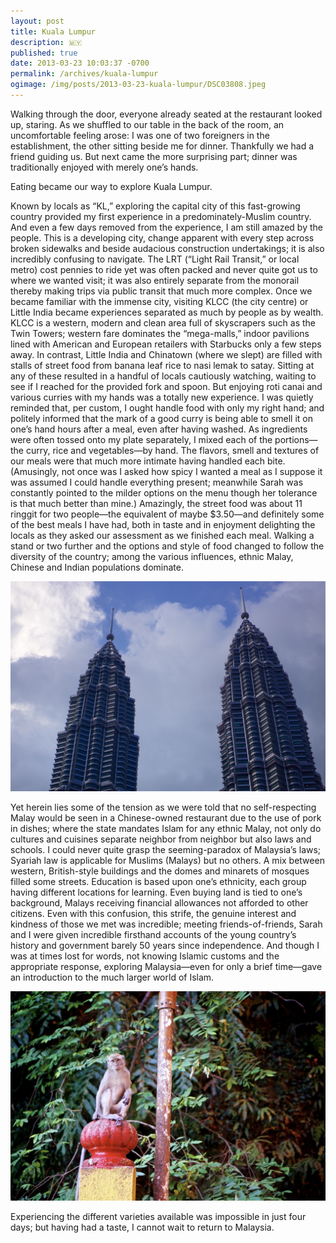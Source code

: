 ```yaml
---
layout: post
title: Kuala Lumpur
description: 🇲🇾
published: true
date: 2013-03-23 10:03:37 -0700
permalink: /archives/kuala-lumpur
ogimage: /img/posts/2013-03-23-kuala-lumpur/DSC03808.jpeg
---
```

Walking through the door, everyone already seated at the restaurant looked up, staring. As we shuffled to our table in the back of the room, an uncomfortable feeling arose: I was one of two foreigners in the establishment, the other sitting beside me for dinner. Thankfully we had a friend guiding us. But next came the more surprising part; dinner was traditionally enjoyed with merely one’s hands.

Eating became our way to explore Kuala Lumpur.

Known by locals as “KL,” exploring the capital city of this fast-growing country provided my first experience in a predominately-Muslim country. And even a few days removed from the experience, I am still amazed by the people. This is a developing city, change apparent with every step across broken sidewalks and beside audacious construction undertakings; it is also incredibly confusing to navigate. The LRT (“Light Rail Transit,” or local metro) cost pennies to ride yet was often packed and never quite got us to where we wanted visit; it was also entirely separate from the monorail thereby making trips via public transit that much more complex. Once we became familiar with the immense city, visiting KLCC (the city centre) or Little India became experiences separated as much by people as by wealth. KLCC is a western, modern and clean area full of skyscrapers such as the Twin Towers; western fare dominates the “mega-malls,” indoor pavilions lined with American and European retailers with Starbucks only a few steps away. In contrast, Little India and Chinatown (where we slept) are filled with stalls of street food from banana leaf rice to nasi lemak to satay. Sitting at any of these resulted in a handful of locals cautiously watching, waiting to see if I reached for the provided fork and spoon. But enjoying roti canai and various curries with my hands was a totally new experience. I was quietly reminded that, per custom, I ought handle food with only my right hand; and politely informed that the mark of a good curry is being able to smell it on one’s hand hours after a meal, even after having washed. As ingredients were often tossed onto my plate separately, I mixed each of the portions—the curry, rice and vegetables—by hand. The flavors, smell and textures of our meals were that much more intimate having handled each bite. (Amusingly, not once was I asked how spicy I wanted a meal as I suppose it was assumed I could handle everything present; meanwhile Sarah was constantly pointed to the milder options on the menu though her tolerance is that much better than mine.) Amazingly, the street food was about 11 ringgit for two people—the equivalent of maybe $3.50—and definitely some of the best meals I have had, both in taste and in enjoyment delighting the locals as they asked our assessment as we finished each meal. Walking a stand or two further and the options and style of food changed to follow the diversity of the country; among the various influences, ethnic Malay, Chinese and Indian populations dominate.

![Petronas Twin Towers][1]

Yet herein lies some of the tension as we were told that no self-respecting Malay would be seen in a Chinese-owned restaurant due to the use of pork in dishes; where the state mandates Islam for any ethnic Malay, not only do cultures and cuisines separate neighbor from neighbor but also laws and schools. I could never quite grasp the seeming-paradox of Malaysia’s laws; Syariah law is applicable for Muslims (Malays) but no others. A mix between western, British-style buildings and the domes and minarets of mosques filled some streets. Education is based upon one’s ethnicity, each group having different locations for learning. Even buying land is tied to one’s background, Malays receiving financial allowances not afforded to other citizens. Even with this confusion, this strife, the genuine interest and kindness of those we met was incredible; meeting friends-of-friends, Sarah and I were given incredible firsthand accounts of the young country’s history and government barely 50 years since independence. And though I was at times lost for words, not knowing Islamic customs and the appropriate response, exploring Malaysia—even for only a brief time—gave an introduction to the much larger world of Islam.

![Monkey at the Batu Caves][2]

Experiencing the different varieties available was impossible in just four days; but having had a taste, I cannot wait to return to Malaysia.

[1]: /img/posts/2013-03-23-kuala-lumpur/DSC03799.jpeg
[2]: /img/posts/2013-03-23-kuala-lumpur/DSC03808.jpeg
